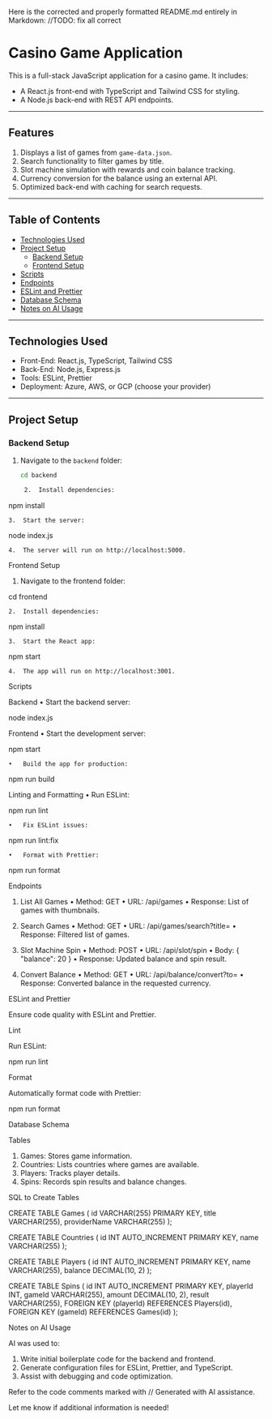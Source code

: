 Here is the corrected and properly formatted README.md entirely in Markdown:
//TODO: fix all correct
# Casino Game Application

This is a full-stack JavaScript application for a casino game. It includes:
- A React.js front-end with TypeScript and Tailwind CSS for styling.
- A Node.js back-end with REST API endpoints.

---

## Features

1. Displays a list of games from `game-data.json`.
2. Search functionality to filter games by title.
3. Slot machine simulation with rewards and coin balance tracking.
4. Currency conversion for the balance using an external API.
5. Optimized back-end with caching for search requests.

---

## Table of Contents

- [Technologies Used](#technologies-used)
- [Project Setup](#project-setup)
    - [Backend Setup](#backend-setup)
    - [Frontend Setup](#frontend-setup)
- [Scripts](#scripts)
- [Endpoints](#endpoints)
- [ESLint and Prettier](#eslint-and-prettier)
- [Database Schema](#database-schema)
- [Notes on AI Usage](#notes-on-ai-usage)

---

## Technologies Used

- Front-End: React.js, TypeScript, Tailwind CSS
- Back-End: Node.js, Express.js
- Tools: ESLint, Prettier
- Deployment: Azure, AWS, or GCP (choose your provider)

---

## Project Setup

### Backend Setup

1. Navigate to the `backend` folder:
   ```bash
   cd backend

	2.	Install dependencies:

npm install


	3.	Start the server:

node index.js


	4.	The server will run on http://localhost:5000.

Frontend Setup
1.	Navigate to the frontend folder:

cd frontend


	2.	Install dependencies:

npm install


	3.	Start the React app:

npm start


	4.	The app will run on http://localhost:3001.

Scripts

Backend
•	Start the backend server:

node index.js



Frontend
•	Start the development server:

npm start


	•	Build the app for production:

npm run build



Linting and Formatting
•	Run ESLint:

npm run lint


	•	Fix ESLint issues:

npm run lint:fix


	•	Format with Prettier:

npm run format

Endpoints

1. List All Games
   •	Method: GET
   •	URL: /api/games
   •	Response: List of games with thumbnails.

2. Search Games
   •	Method: GET
   •	URL: /api/games/search?title=<query>
   •	Response: Filtered list of games.

3. Slot Machine Spin
   •	Method: POST
   •	URL: /api/slot/spin
   •	Body: { "balance": 20 }
   •	Response: Updated balance and spin result.

4. Convert Balance
   •	Method: GET
   •	URL: /api/balance/convert?to=<currency>
   •	Response: Converted balance in the requested currency.

ESLint and Prettier

Ensure code quality with ESLint and Prettier.

Lint

Run ESLint:

npm run lint

Format

Automatically format code with Prettier:

npm run format

Database Schema

Tables
1.	Games: Stores game information.
2.	Countries: Lists countries where games are available.
3.	Players: Tracks player details.
4.	Spins: Records spin results and balance changes.

SQL to Create Tables

CREATE TABLE Games (
id VARCHAR(255) PRIMARY KEY,
title VARCHAR(255),
providerName VARCHAR(255)
);

CREATE TABLE Countries (
id INT AUTO_INCREMENT PRIMARY KEY,
name VARCHAR(255)
);

CREATE TABLE Players (
id INT AUTO_INCREMENT PRIMARY KEY,
name VARCHAR(255),
balance DECIMAL(10, 2)
);

CREATE TABLE Spins (
id INT AUTO_INCREMENT PRIMARY KEY,
playerId INT,
gameId VARCHAR(255),
amount DECIMAL(10, 2),
result VARCHAR(255),
FOREIGN KEY (playerId) REFERENCES Players(id),
FOREIGN KEY (gameId) REFERENCES Games(id)
);

Notes on AI Usage

AI was used to:
1.	Write initial boilerplate code for the backend and frontend.
2.	Generate configuration files for ESLint, Prettier, and TypeScript.
3.	Assist with debugging and code optimization.

Refer to the code comments marked with // Generated with AI assistance.

Let me know if additional information is needed!

